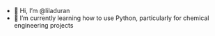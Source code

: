 - 👋 Hi, I’m @liladuran
- 🌱 I’m currently learning how to use Python, particularly for chemical engineering projects

<!---
liladuran/liladuran is a ✨ special ✨ repository because its `README.md` (this file) appears on your GitHub profile.
You can click the Preview link to take a look at your changes.
--->
